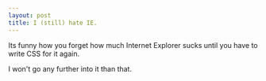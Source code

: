 ```yaml
---
layout: post
title: I (still) hate IE.
---
```


Its funny how you forget how much Internet Explorer sucks until you have to
write CSS for it again.

I won't go any further into it than that.
